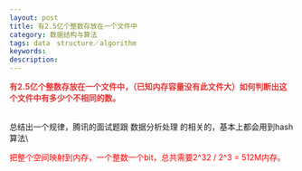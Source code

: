 ```yaml
---
layout: post
title: 有2.5亿个整数存放在一个文件中
category: 数据结构与算法
tags: data　structure／algorithm
keywords: 
description: 
---
```


**<span
style="color:#e53333;">有2.5亿个整数存放在一个文件中，（已知内存容量没有此文件大）如何判断出这个文件中有多少个不相同的数。</span>**

\
 总结出一个规律，腾讯的面试题跟 数据分析处理
的相关的，基本上都会用到hash算法\

<div class="msgfont"
style="padding-bottom:0px;padding-left:0px;padding-right:0px;padding-top:0px;">

<span
style="color:red;">把整个空间映射到内存，一个整数一个bit，总共需要2\^32
/ 2\^3 = 512M内存。</span>

</div>








